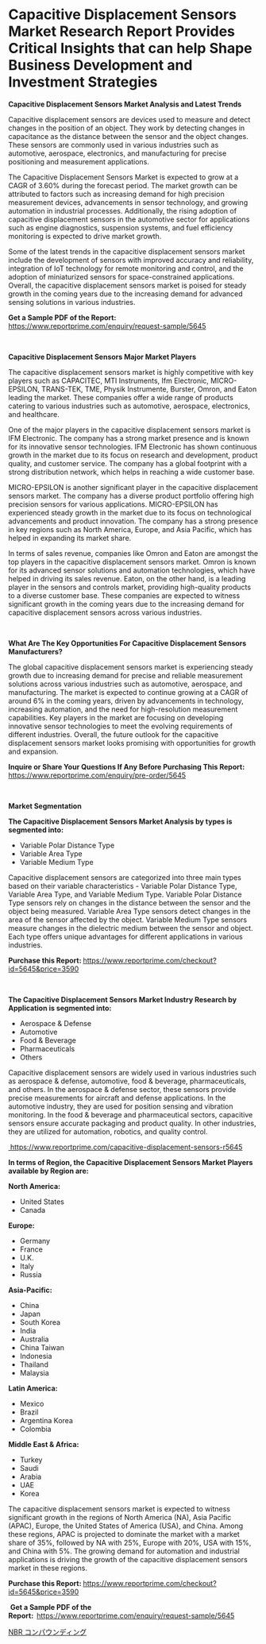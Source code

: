 <p><h1>Capacitive Displacement Sensors Market Research Report Provides Critical Insights that can help Shape Business Development and Investment Strategies</h1></p><p><strong>Capacitive Displacement Sensors Market Analysis and Latest Trends</strong></p>
<p><p>Capacitive displacement sensors are devices used to measure and detect changes in the position of an object. They work by detecting changes in capacitance as the distance between the sensor and the object changes. These sensors are commonly used in various industries such as automotive, aerospace, electronics, and manufacturing for precise positioning and measurement applications.</p><p>The Capacitive Displacement Sensors Market is expected to grow at a CAGR of 3.60% during the forecast period. The market growth can be attributed to factors such as increasing demand for high precision measurement devices, advancements in sensor technology, and growing automation in industrial processes. Additionally, the rising adoption of capacitive displacement sensors in the automotive sector for applications such as engine diagnostics, suspension systems, and fuel efficiency monitoring is expected to drive market growth.</p><p>Some of the latest trends in the capacitive displacement sensors market include the development of sensors with improved accuracy and reliability, integration of IoT technology for remote monitoring and control, and the adoption of miniaturized sensors for space-constrained applications. Overall, the capacitive displacement sensors market is poised for steady growth in the coming years due to the increasing demand for advanced sensing solutions in various industries.</p></p>
<p><strong>Get a Sample PDF of the Report:&nbsp;</strong> <a href="https://www.reportprime.com/enquiry/request-sample/5645">https://www.reportprime.com/enquiry/request-sample/5645</a></p>
<p>&nbsp;</p>
<p><strong>Capacitive Displacement Sensors Major Market Players</strong></p>
<p><p>The capacitive displacement sensors market is highly competitive with key players such as CAPACITEC, MTI Instruments, Ifm Electronic, MICRO-EPSILON, TRANS-TEK, TME, Physik Instrumente, Burster, Omron, and Eaton leading the market. These companies offer a wide range of products catering to various industries such as automotive, aerospace, electronics, and healthcare.</p><p>One of the major players in the capacitive displacement sensors market is IFM Electronic. The company has a strong market presence and is known for its innovative sensor technologies. IFM Electronic has shown continuous growth in the market due to its focus on research and development, product quality, and customer service. The company has a global footprint with a strong distribution network, which helps in reaching a wide customer base.</p><p>MICRO-EPSILON is another significant player in the capacitive displacement sensors market. The company has a diverse product portfolio offering high precision sensors for various applications. MICRO-EPSILON has experienced steady growth in the market due to its focus on technological advancements and product innovation. The company has a strong presence in key regions such as North America, Europe, and Asia Pacific, which has helped in expanding its market share.</p><p>In terms of sales revenue, companies like Omron and Eaton are amongst the top players in the capacitive displacement sensors market. Omron is known for its advanced sensor solutions and automation technologies, which have helped in driving its sales revenue. Eaton, on the other hand, is a leading player in the sensors and controls market, providing high-quality products to a diverse customer base. These companies are expected to witness significant growth in the coming years due to the increasing demand for capacitive displacement sensors across various industries.</p></p>
<p>&nbsp;</p>
<p><strong>What Are The Key Opportunities For Capacitive Displacement Sensors Manufacturers?</strong></p>
<p><p>The global capacitive displacement sensors market is experiencing steady growth due to increasing demand for precise and reliable measurement solutions across various industries such as automotive, aerospace, and manufacturing. The market is expected to continue growing at a CAGR of around 6% in the coming years, driven by advancements in technology, increasing automation, and the need for high-resolution measurement capabilities. Key players in the market are focusing on developing innovative sensor technologies to meet the evolving requirements of different industries. Overall, the future outlook for the capacitive displacement sensors market looks promising with opportunities for growth and expansion.</p></p>
<p><strong>Inquire or Share Your Questions If Any Before Purchasing This Report:</strong> <a href="https://www.reportprime.com/enquiry/pre-order/5645">https://www.reportprime.com/enquiry/pre-order/5645</a></p>
<p>&nbsp;</p>
<p><strong>Market Segmentation</strong></p>
<p><strong>The Capacitive Displacement Sensors Market Analysis by types is segmented into:</strong></p>
<p><ul><li>Variable Polar Distance Type</li><li>Variable Area Type</li><li>Variable Medium Type</li></ul></p>
<p><p>Capacitive displacement sensors are categorized into three main types based on their variable characteristics - Variable Polar Distance Type, Variable Area Type, and Variable Medium Type. Variable Polar Distance Type sensors rely on changes in the distance between the sensor and the object being measured. Variable Area Type sensors detect changes in the area of the sensor affected by the object. Variable Medium Type sensors measure changes in the dielectric medium between the sensor and object. Each type offers unique advantages for different applications in various industries.</p></p>
<p><strong>Purchase this Report:&nbsp;</strong><a href="https://www.reportprime.com/checkout?id=5645&price=3590">https://www.reportprime.com/checkout?id=5645&price=3590</a></p>
<p>&nbsp;</p>
<p><strong>The Capacitive Displacement Sensors Market Industry Research by Application is segmented into:</strong></p>
<p><ul><li>Aerospace & Defense</li><li>Automotive</li><li>Food & Beverage</li><li>Pharmaceuticals</li><li>Others</li></ul></p>
<p><p>Capacitive displacement sensors are widely used in various industries such as aerospace & defense, automotive, food & beverage, pharmaceuticals, and others. In the aerospace & defense sector, these sensors provide precise measurements for aircraft and defense applications. In the automotive industry, they are used for position sensing and vibration monitoring. In the food & beverage and pharmaceutical sectors, capacitive sensors ensure accurate packaging and product quality. In other industries, they are utilized for automation, robotics, and quality control.</p></p>
<p><a href="https://www.reportprime.com/capacitive-displacement-sensors-r5645">&nbsp;https://www.reportprime.com/capacitive-displacement-sensors-r5645</a></p>
<p><strong>In terms of Region, the Capacitive Displacement Sensors Market Players available by Region are:</strong></p>
<p>
    <p> <strong> North America: </strong>
        <ul>
            <li>United States</li>
            <li>Canada</li>
        </ul>
        </p> 
    <p> <strong> Europe: </strong>
        <ul>
            <li>Germany</li>
            <li>France</li>
            <li>U.K.</li>
            <li>Italy</li>
            <li>Russia</li>
        </ul>
        </p> 
    <p> <strong> Asia-Pacific: </strong>
        <ul>
            <li>China</li>
            <li>Japan</li>
            <li>South Korea</li>
            <li>India</li>
            <li>Australia</li>
            <li>China Taiwan</li>
            <li>Indonesia</li>
            <li>Thailand</li>
            <li>Malaysia</li>
        </ul>
        </p> 
    <p> <strong> Latin America: </strong>
        <ul>
            <li>Mexico</li>
            <li>Brazil</li>
            <li>Argentina Korea</li>
            <li>Colombia</li>
        </ul>
        </p> 
    <p> <strong> Middle East & Africa: </strong>
        <ul>
            <li>Turkey</li>
            <li>Saudi</li>
            <li>Arabia</li>
            <li>UAE</li>
            <li>Korea</li>
        </ul>
    </p>
    </p>
<p><p>The capacitive displacement sensors market is expected to witness significant growth in the regions of North America (NA), Asia Pacific (APAC), Europe, the United States of America (USA), and China. Among these regions, APAC is projected to dominate the market with a market share of 35%, followed by NA with 25%, Europe with 20%, USA with 15%, and China with 5%. The growing demand for automation and industrial applications is driving the growth of the capacitive displacement sensors market in these regions.</p></p>
<p><strong>Purchase this Report: </strong><a href="https://www.reportprime.com/checkout?id=5645&price=3590">https://www.reportprime.com/checkout?id=5645&price=3590</a></p>
<p>&nbsp;<strong>Get a Sample PDF of the Report:&nbsp;&nbsp;</strong><a href="https://www.reportprime.com/enquiry/request-sample/5645">https://www.reportprime.com/enquiry/request-sample/5645</a></p>
<p><strong></strong></p>
<p><p><a href="https://github.com/pepo3k/Market-Research-Report-List-3/blob/main/450053584317.md">NBR コンパウンディング</a></p></p>